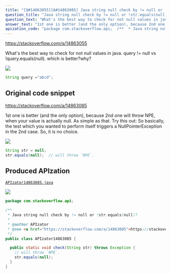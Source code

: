 ```yaml
---
title: "[Q#14863055][A#14863085] Java string null check by != null or !str.equals(null)?"
question_title: "Java string null check by != null or !str.equals(null)?"
question_text: "What's the best way to check for not null values in java. query != null vs  !query.equals(null). which is better?why?"
answer_text: "1st one is better (and the only option), because 2nd one will throw NPE, when your value is actually null. As simple as that. Try this out: So basically, the test which you wanted to perform itself triggers a NullPointerException in the 2nd case. So, it is no choice."
apization_code: "package com.stackoverflow.api;  /**  * Java string null check by != null or !str.equals(null)?  *  * @author APIzator  * @see <a href=\"https://stackoverflow.com/a/14863085\">https://stackoverflow.com/a/14863085</a>  */ public class APIzator14863085 {    public static void check(String str) throws Exception {     // will throw `NPE`.     str.equals(null);   } }"
---
```


https://stackoverflow.com/q/14863055

What&#x27;s the best way to check for not null values in java.
query != null vs  !query.equals(null).
which is better?why?


<div class="code-logo"><img src="/stackoverflow.png" /></div>

```java
String query ="abcd";
```


## Original code snippet

https://stackoverflow.com/a/14863085

1st one is better (and the only option), because 2nd one will throw NPE, when your value is actually null. As simple as that.
Try this out:
So basically, the test which you wanted to perform itself triggers a NullPointerException in the 2nd case. So, it is no choice.

<div class="code-logo"><img src="/stackoverflow.png" /></div>

```java
String str = null;
str.equals(null);  // will throw `NPE`.
```

## Produced APIzation

[`APIzator14863085.java`](https://github.com/pasqualesalza/apization-temp/raw/main/data/search/APIzator14863085.java)

<div class="code-logo"><img src="/apizator.png" /></div>

```java
package com.stackoverflow.api;

/**
 * Java string null check by != null or !str.equals(null)?
 *
 * @author APIzator
 * @see <a href="https://stackoverflow.com/a/14863085">https://stackoverflow.com/a/14863085</a>
 */
public class APIzator14863085 {

  public static void check(String str) throws Exception {
    // will throw `NPE`.
    str.equals(null);
  }
}

```